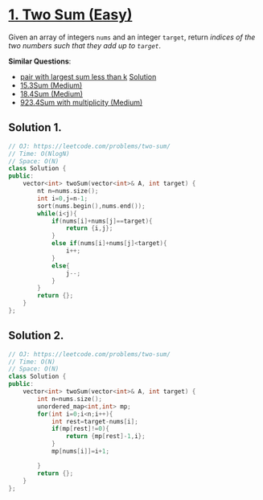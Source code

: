 # [1. Two Sum (Easy)](https://leetcode.com/problems/two-sum)

<p>Given an array of integers <code>nums</code>&nbsp;and an integer <code>target</code>, return <em>indices of the two numbers such that they add up to <code>target</code></em>.</p>




**Similar Questions**:
* [pair with largest sum less than k](https://practice.geeksforgeeks.org/problems/pair-with-largest-sum-which-is-less-than-k-in-the-array/1) [Solution](./Gfg/1)
* [15.3Sum (Medium)](https://leetcode.com/problems/3sum)
* [18.4Sum (Medium)](https://leetcode.com/problems/4sum)
* [923.4Sum with multiplicity (Medium)](https://leetcode.com/problems/3sum-with-multiplicity/)

## Solution 1.

```cpp
// OJ: https://leetcode.com/problems/two-sum/
// Time: O(NlogN)
// Space: O(N)
class Solution {
public:
    vector<int> twoSum(vector<int>& A, int target) {
        nt n=nums.size();
        int i=0,j=n-1;
        sort(nums.begin(),nums.end());
        while(i<j){
            if(nums[i]+nums[j]==target){
                return {i,j};
            }
            else if(nums[i]+nums[j]<target){
                i++;
            }
            else{
                j--;
            }
        }
        return {};
    }
};
```

## Solution 2.

```cpp
// OJ: https://leetcode.com/problems/two-sum/
// Time: O(N)
// Space: O(N)
class Solution {
public:
    vector<int> twoSum(vector<int>& A, int target) {
        int n=nums.size();
        unordered_map<int,int> mp;
        for(int i=0;i<n;i++){
            int rest=target-nums[i];
            if(mp[rest]!=0){
                return {mp[rest]-1,i}; 
            }
            mp[nums[i]]=i+1;

        }
        return {};
    }
};
```